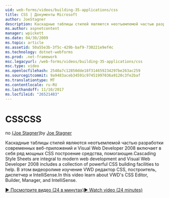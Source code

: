 ```yaml
---
uid: web-forms/videos/building-35-applications/css
title: CSS | Документы Microsoft
author: JoeStagner
description: Каскадные таблицы стилей являются неотъемлемой частью разработки современных веб-приложений и Visual Web Developer 2008 включает в себя ряд мощных CSS построение средства, помогающие...
ms.author: aspnetcontent
manager: wpickett
ms.date: 04/30/2009
ms.topic: article
ms.assetid: 50a55e3b-3f5c-429b-baf9-730221e9ef4c
ms.technology: dotnet-webforms
ms.prod: .net-framework
msc.legacyurl: /web-forms/videos/building-35-applications/css
msc.type: video
ms.openlocfilehash: 2540a7c12850dde18f314659234297be263ac259
ms.sourcegitcommit: 9a9483aceb34591c97451997036a9120c3fe2baf
ms.translationtype: MT
ms.contentlocale: ru-RU
ms.lasthandoff: 11/10/2017
ms.locfileid: "26521483"
---
```

<a name="css"></a><span data-ttu-id="9769b-103">CSS</span><span class="sxs-lookup"><span data-stu-id="9769b-103">CSS</span></span>
====================
<span data-ttu-id="9769b-104">по [(Joe Stagner)](https://github.com/JoeStagner)</span><span class="sxs-lookup"><span data-stu-id="9769b-104">by [Joe Stagner](https://github.com/JoeStagner)</span></span>

<span data-ttu-id="9769b-105">Каскадные таблицы стилей являются неотъемлемой частью разработки современных веб-приложений и Visual Web Developer 2008 включает в себя ряд мощных CSS построение средства, помогающие.</span><span class="sxs-lookup"><span data-stu-id="9769b-105">Cascading Style Sheets are integral to modern web development and Visual Web Developer 2008 includes a collection of powerful CSS building facilities to help.</span></span> <span data-ttu-id="9769b-106">В этом видеоролике изучение VWD редактор CSS, построитель, диспетчер и IntelliSense.</span><span class="sxs-lookup"><span data-stu-id="9769b-106">In this video learn about VWD's CSS Editor, Builder, Manager, and IntelliSense.</span></span>

[<span data-ttu-id="9769b-107">&#9654; Посмотрите видео (24 в минутах)</span><span class="sxs-lookup"><span data-stu-id="9769b-107">&#9654; Watch video (24 minutes)</span></span>](https://channel9.msdn.com/Blogs/ASP-NET-Site-Videos/css)
